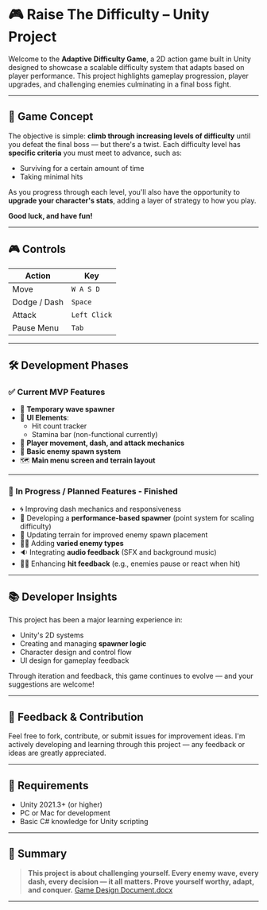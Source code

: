 # 🎮 Raise The Difficulty – Unity Project

Welcome to the **Adaptive Difficulty Game**, a 2D action game built in Unity designed to showcase a scalable difficulty system that adapts based on player performance. This project highlights gameplay progression, player upgrades, and challenging enemies culminating in a final boss fight.

---

## 🚀 Game Concept

The objective is simple: **climb through increasing levels of difficulty** until you defeat the final boss — but there's a twist. Each difficulty level has **specific criteria** you must meet to advance, such as:

- Surviving for a certain amount of time
- Taking minimal hits

As you progress through each level, you'll also have the opportunity to **upgrade your character's stats**, adding a layer of strategy to how you play.

**Good luck, and have fun!**

---

## 🎮 Controls

| Action         | Key        |
|----------------|------------|
| Move           | `W A S D`  |
| Dodge / Dash   | `Space`    |
| Attack         | `Left Click` |
| Pause Menu     | `Tab`      |

---

## 🛠️ Development Phases

### ✅ Current MVP Features

- 🧠 **Temporary wave spawner**
- 🧪 **UI Elements**:
  - Hit count tracker
  - Stamina bar (non-functional currently)
- 🦾 **Player movement, dash, and attack mechanics**
- 👾 **Basic enemy spawn system**
- 🗺️ **Main menu screen and terrain layout**

---

### 🔄 In Progress / Planned Features - Finished

- 🌀 Improving dash mechanics and responsiveness  
- 🎯 Developing a **performance-based spawner** (point system for scaling difficulty)  
- 🎨 Updating terrain for improved enemy spawn placement  
- 🧟‍♂️ Adding **varied enemy types**  
- 🔉 Integrating **audio feedback** (SFX and background music)  
- 🧍‍♂️ Enhancing **hit feedback** (e.g., enemies pause or react when hit)

---

## 📚 Developer Insights

This project has been a major learning experience in:

- Unity's 2D systems
- Creating and managing **spawner logic**
- Character design and control flow
- UI design for gameplay feedback

Through iteration and feedback, this game continues to evolve — and your suggestions are welcome!

---

## 💬 Feedback & Contribution

Feel free to fork, contribute, or submit issues for improvement ideas. I'm actively developing and learning through this project — any feedback or ideas are greatly appreciated.

---

## 🔧 Requirements

- Unity 2021.3+ (or higher)
- PC or Mac for development
- Basic C# knowledge for Unity scripting

---

## 📌 Summary

> **This project is about challenging yourself. Every enemy wave, every dash, every decision — it all matters. Prove yourself worthy, adapt, and conquer.**
>  [Game Design Document.docx](https://github.com/user-attachments/files/18917411/Game.Design.Document.docx)

---



